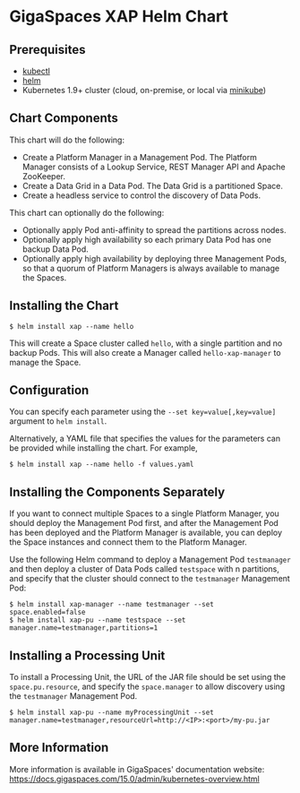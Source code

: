 # GigaSpaces XAP Helm Chart

## Prerequisites

* [kubectl](https://kubernetes.io/docs/tasks/tools/install-kubectl/)
* [helm](https://docs.helm.sh/using_helm/#quickstart-guide)
* Kubernetes 1.9+ cluster (cloud, on-premise, or local via [minikube](https://kubernetes.io/docs/setup/minikube/))

## Chart Components

This chart will do the following:

* Create a Platform Manager in a Management Pod. The Platform Manager consists of a Lookup Service, REST Manager API and Apache ZooKeeper.
* Create a Data Grid in a Data Pod. The Data Grid is a partitioned Space.
* Create a headless service to control the discovery of Data Pods.

This chart can optionally do the following:

* Optionally apply Pod anti-affinity to spread the partitions across nodes.
* Optionally apply high availability so each primary Data Pod has one backup Data Pod.
* Optionally apply high availability by deploying three Management Pods, so that a quorum of Platform Managers is always available to manage the Spaces.


## Installing the Chart

```console
$ helm install xap --name hello
```

This will create a Space cluster called `hello`, with a single partition and no backup Pods.
This will also create a Manager called `hello-xap-manager` to manage the Space.

## Configuration

You can specify each parameter using the `--set key=value[,key=value]` argument to `helm install`.

Alternatively, a YAML file that specifies the values for the parameters can be provided while installing the chart. For example,

```console
$ helm install xap --name hello -f values.yaml
```

## Installing the Components Separately

If you want to connect multiple Spaces to a single Platform Manager, you should deploy the Management Pod first,
and after the Management Pod has been deployed and the Platform Manager is available, you can deploy the Space
instances and connect them to the Platform Manager.

Use the following Helm command to deploy a Management Pod `testmanager` and then deploy a cluster of Data Pods
called `testspace` with n partitions, and specify that the cluster should connect to the `testmanager` Management Pod:

```console
$ helm install xap-manager --name testmanager --set space.enabled=false
$ helm install xap-pu --name testspace --set manager.name=testmanager,partitions=1

```

## Installing a Processing Unit

To install a Processing Unit, the URL of the JAR file should be set using the `space.pu.resource`, and
specify the `space.manager` to allow discovery using the `testmanager` Management Pod.

```console
$ helm install xap-pu --name myProcessingUnit --set manager.name=testmanager,resourceUrl=http://<IP>:<port>/my-pu.jar
```

## More Information

More information is available in GigaSpaces' documentation website:
https://docs.gigaspaces.com/15.0/admin/kubernetes-overview.html
